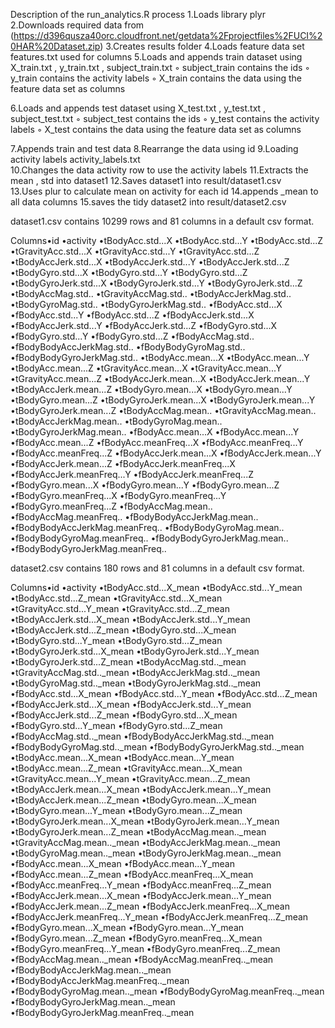 Description of the run_analytics.R process
1.Loads library  plyr  
2.Downloads required data from (https://d396qusza40orc.cloudfront.net/getdata%2Fprojectfiles%2FUCI%20HAR%20Dataset.zip)
3.Creates results folder
4.Loads feature data set  features.txt  used for columns
5.Loads and appends train dataset using  X_train.txt ,  y_train.txt ,  subject_train.txt  ◦  subject_train  contains the ids
◦  y_train  contains the activity labels
◦  X_train  contains the data using the feature data set as columns


6.Loads and appends test dataset using  X_test.txt ,  y_test.txt ,  subject_test.txt  ◦  subject_test  contains the ids
◦  y_test  contains the activity labels
◦  X_test  contains the data using the feature data set as columns


7.Appends train and test data
8.Rearrange the data using id
9.Loading activity labels  activity_labels.txt  
10.Changes the data activity row to use the activity labels
11.Extracts the  mean , std  into dataset1
12.Saves dataset1 into  result/dataset1.csv  
13.Uses plur to calculate mean on activity for each id
14.appends  _mean  to all data columns
15.saves the tidy dataset2 into  result/dataset2.csv  






dataset1.csv
contains 10299 rows and 81 columns in a default csv format.






Columns•id
•activity
•tBodyAcc.std...X
•tBodyAcc.std...Y
•tBodyAcc.std...Z
•tGravityAcc.std...X
•tGravityAcc.std...Y
•tGravityAcc.std...Z
•tBodyAccJerk.std...X
•tBodyAccJerk.std...Y
•tBodyAccJerk.std...Z
•tBodyGyro.std...X
•tBodyGyro.std...Y
•tBodyGyro.std...Z
•tBodyGyroJerk.std...X
•tBodyGyroJerk.std...Y
•tBodyGyroJerk.std...Z
•tBodyAccMag.std..
•tGravityAccMag.std..
•tBodyAccJerkMag.std..
•tBodyGyroMag.std..
•tBodyGyroJerkMag.std..
•fBodyAcc.std...X
•fBodyAcc.std...Y
•fBodyAcc.std...Z
•fBodyAccJerk.std...X
•fBodyAccJerk.std...Y
•fBodyAccJerk.std...Z
•fBodyGyro.std...X
•fBodyGyro.std...Y
•fBodyGyro.std...Z
•fBodyAccMag.std..
•fBodyBodyAccJerkMag.std..
•fBodyBodyGyroMag.std..
•fBodyBodyGyroJerkMag.std..
•tBodyAcc.mean...X
•tBodyAcc.mean...Y
•tBodyAcc.mean...Z
•tGravityAcc.mean...X
•tGravityAcc.mean...Y
•tGravityAcc.mean...Z
•tBodyAccJerk.mean...X
•tBodyAccJerk.mean...Y
•tBodyAccJerk.mean...Z
•tBodyGyro.mean...X
•tBodyGyro.mean...Y
•tBodyGyro.mean...Z
•tBodyGyroJerk.mean...X
•tBodyGyroJerk.mean...Y
•tBodyGyroJerk.mean...Z
•tBodyAccMag.mean..
•tGravityAccMag.mean..
•tBodyAccJerkMag.mean..
•tBodyGyroMag.mean..
•tBodyGyroJerkMag.mean..
•fBodyAcc.mean...X
•fBodyAcc.mean...Y
•fBodyAcc.mean...Z
•fBodyAcc.meanFreq...X
•fBodyAcc.meanFreq...Y
•fBodyAcc.meanFreq...Z
•fBodyAccJerk.mean...X
•fBodyAccJerk.mean...Y
•fBodyAccJerk.mean...Z
•fBodyAccJerk.meanFreq...X
•fBodyAccJerk.meanFreq...Y
•fBodyAccJerk.meanFreq...Z
•fBodyGyro.mean...X
•fBodyGyro.mean...Y
•fBodyGyro.mean...Z
•fBodyGyro.meanFreq...X
•fBodyGyro.meanFreq...Y
•fBodyGyro.meanFreq...Z
•fBodyAccMag.mean..
•fBodyAccMag.meanFreq..
•fBodyBodyAccJerkMag.mean..
•fBodyBodyAccJerkMag.meanFreq..
•fBodyBodyGyroMag.mean..
•fBodyBodyGyroMag.meanFreq..
•fBodyBodyGyroJerkMag.mean..
•fBodyBodyGyroJerkMag.meanFreq..






dataset2.csv
contains 180 rows and 81 columns in a default csv format.






Columns•id
•activity
•tBodyAcc.std...X_mean
•tBodyAcc.std...Y_mean
•tBodyAcc.std...Z_mean
•tGravityAcc.std...X_mean
•tGravityAcc.std...Y_mean
•tGravityAcc.std...Z_mean
•tBodyAccJerk.std...X_mean
•tBodyAccJerk.std...Y_mean
•tBodyAccJerk.std...Z_mean
•tBodyGyro.std...X_mean
•tBodyGyro.std...Y_mean
•tBodyGyro.std...Z_mean
•tBodyGyroJerk.std...X_mean
•tBodyGyroJerk.std...Y_mean
•tBodyGyroJerk.std...Z_mean
•tBodyAccMag.std.._mean
•tGravityAccMag.std.._mean
•tBodyAccJerkMag.std.._mean
•tBodyGyroMag.std.._mean
•tBodyGyroJerkMag.std.._mean
•fBodyAcc.std...X_mean
•fBodyAcc.std...Y_mean
•fBodyAcc.std...Z_mean
•fBodyAccJerk.std...X_mean
•fBodyAccJerk.std...Y_mean
•fBodyAccJerk.std...Z_mean
•fBodyGyro.std...X_mean
•fBodyGyro.std...Y_mean
•fBodyGyro.std...Z_mean
•fBodyAccMag.std.._mean
•fBodyBodyAccJerkMag.std.._mean
•fBodyBodyGyroMag.std.._mean
•fBodyBodyGyroJerkMag.std.._mean
•tBodyAcc.mean...X_mean
•tBodyAcc.mean...Y_mean
•tBodyAcc.mean...Z_mean
•tGravityAcc.mean...X_mean
•tGravityAcc.mean...Y_mean
•tGravityAcc.mean...Z_mean
•tBodyAccJerk.mean...X_mean
•tBodyAccJerk.mean...Y_mean
•tBodyAccJerk.mean...Z_mean
•tBodyGyro.mean...X_mean
•tBodyGyro.mean...Y_mean
•tBodyGyro.mean...Z_mean
•tBodyGyroJerk.mean...X_mean
•tBodyGyroJerk.mean...Y_mean
•tBodyGyroJerk.mean...Z_mean
•tBodyAccMag.mean.._mean
•tGravityAccMag.mean.._mean
•tBodyAccJerkMag.mean.._mean
•tBodyGyroMag.mean.._mean
•tBodyGyroJerkMag.mean.._mean
•fBodyAcc.mean...X_mean
•fBodyAcc.mean...Y_mean
•fBodyAcc.mean...Z_mean
•fBodyAcc.meanFreq...X_mean
•fBodyAcc.meanFreq...Y_mean
•fBodyAcc.meanFreq...Z_mean
•fBodyAccJerk.mean...X_mean
•fBodyAccJerk.mean...Y_mean
•fBodyAccJerk.mean...Z_mean
•fBodyAccJerk.meanFreq...X_mean
•fBodyAccJerk.meanFreq...Y_mean
•fBodyAccJerk.meanFreq...Z_mean
•fBodyGyro.mean...X_mean
•fBodyGyro.mean...Y_mean
•fBodyGyro.mean...Z_mean
•fBodyGyro.meanFreq...X_mean
•fBodyGyro.meanFreq...Y_mean
•fBodyGyro.meanFreq...Z_mean
•fBodyAccMag.mean.._mean
•fBodyAccMag.meanFreq.._mean
•fBodyBodyAccJerkMag.mean.._mean
•fBodyBodyAccJerkMag.meanFreq.._mean
•fBodyBodyGyroMag.mean.._mean
•fBodyBodyGyroMag.meanFreq.._mean
•fBodyBodyGyroJerkMag.mean.._mean
•fBodyBodyGyroJerkMag.meanFreq.._mean
